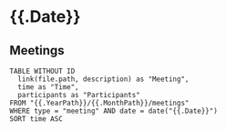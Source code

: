 # {{.Date}}

## Meetings

```dataview
TABLE WITHOUT ID
  link(file.path, description) as "Meeting",
  time as "Time",
  participants as "Participants"
FROM "{{.YearPath}}/{{.MonthPath}}/meetings"
WHERE type = "meeting" AND date = date("{{.Date}}")
SORT time ASC
```
